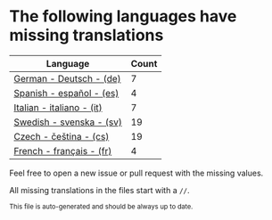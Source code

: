 # The following languages have missing translations
Language|Count
-|-
[German - Deutsch - (de)](Calendr/Assets/de.lproj/Localizable.strings)|7
[Spanish - español - (es)](Calendr/Assets/es.lproj/Localizable.strings)|4
[Italian - italiano - (it)](Calendr/Assets/it.lproj/Localizable.strings)|7
[Swedish - svenska - (sv)](Calendr/Assets/sv.lproj/Localizable.strings)|19
[Czech - čeština - (cs)](Calendr/Assets/cs.lproj/Localizable.strings)|19
[French - français - (fr)](Calendr/Assets/fr.lproj/Localizable.strings)|4

Feel free to open a new issue or pull request with the missing values.

All missing translations in the files start with a `//`.

<sub>This file is auto-generated and should be always up to date.</sub>
